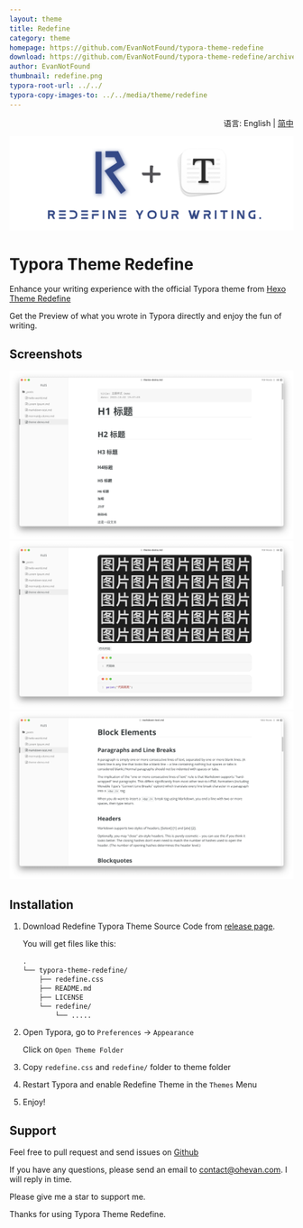 ```yaml
---
layout: theme
title: Redefine
category: theme
homepage: https://github.com/EvanNotFound/typora-theme-redefine
download: https://github.com/EvanNotFound/typora-theme-redefine/archive/main.zip
author: EvanNotFound
thumbnail: redefine.png
typora-root-url: ../../
typora-copy-images-to: ../../media/theme/redefine
---
```


<div align="right">
  语言:
  English
  | <a title="Chinese" href="https://github.com/EvanNotFound/typora-theme-redefine/blob/main/README_zh-CN.md">简中</a>
</div>

![Slogan](/media/theme/redefine/Slogan.png)

# Typora Theme Redefine

Enhance your writing experience with the official Typora theme from [Hexo Theme Redefine](https://github.com/EvanNotFound/hexo-theme-redefine)

Get the Preview of what you wrote in Typora directly and enjoy the fun of writing.

## Screenshots

![screenshot 1](/media/theme/redefine/screenshot1.png)
![screenshot 2](/media/theme/redefine/screenshot2.png)
![screenshot 3](/media/theme/redefine/screenshot3.png)

## Installation

1. Download Redefine Typora Theme Source Code from [release page](https://github.com/EvanNotFound/typora-theme-redefine/releases).

   You will get files like this:

   ```
   .
   └── typora-theme-redefine/
       ├── redefine.css
       ├── README.md
       ├── LICENSE
       └── redefine/
           └── .....
   ```

2. Open Typora, go to `Preferences` -> `Appearance` 

   Click on `Open Theme Folder`

3. Copy `redefine.css` and `redefine/` folder to theme folder
4. Restart Typora and enable Redefine Theme in the `Themes` Menu
5. Enjoy!

## Support

Feel free to pull request and send issues on [Github](https://github.com/EvanNotFound/typora-theme-redefine)

If you have any questions, please send an email to contact@ohevan.com. I will reply in time.

Please give me a star to support me.

Thanks for using Typora Theme Redefine.


